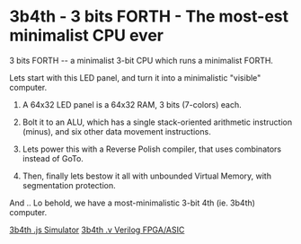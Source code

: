 # 3b4th - 3 bits FORTH - The most-est minimalist CPU ever

3 bits FORTH -- a minimalist 3-bit CPU which runs a minimalist FORTH.

Lets start with this LED panel, and turn it into a minimalistic "visible"
computer.

1. A 64x32 LED panel is a 64x32 RAM, 3 bits (7-colors) each.

2. Bolt it to an ALU, which has a single stack-oriented arithmetic
instruction (minus), and six other data movement instructions.

3. Lets power this with a Reverse Polish compiler, that uses combinators
instead of GoTo.

4. Then, finally lets bestow it all with unbounded Virtual Memory, with
segmentation protection.

And .. Lo behold, we have a most-minimalistic 3-bit 4th (ie. 3b4th)  computer.

[3b4th .js Simulator](https://point.enablery.org/shri/3b4th)
[3b4th .v Verilog FPGA/ASIC](https://point.enablery.org/shri/3b4th/verilog)

